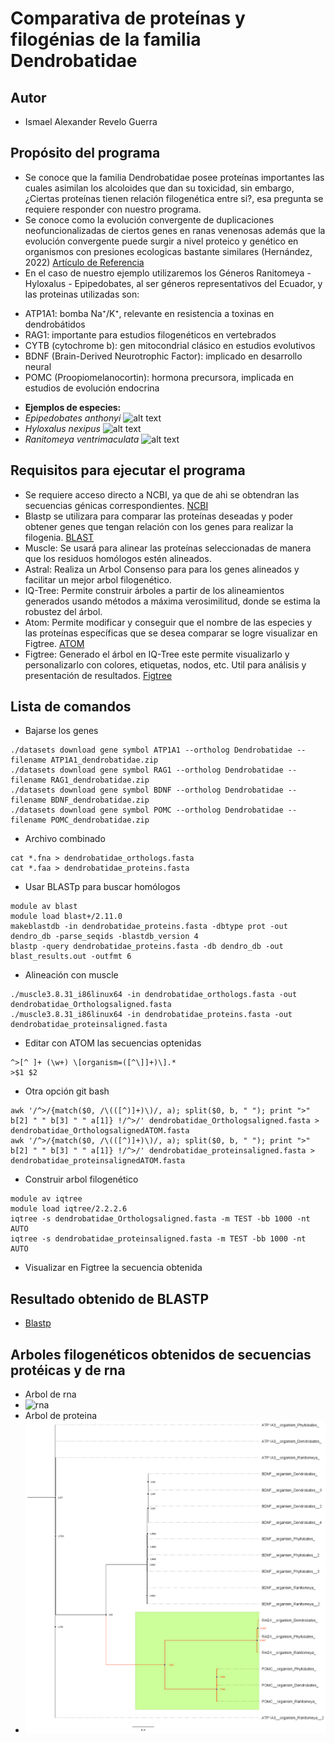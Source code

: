 # Comparativa de proteínas y filogénias de la familia Dendrobatidae
## Autor
* Ismael Alexander Revelo Guerra
## Propósito del programa
* Se conoce que la familia Dendrobatidae posee proteínas importantes las cuales asimilan los alcoloides que dan su toxicidad, sin embargo, ¿Ciertas proteínas tienen relación filogenética entre si?, esa pregunta se requiere responder con nuestro programa.
* Se conoce como la evolución convergente de duplicaciones neofuncionalizadas de ciertos genes en ranas venenosas además que la evolución convergente puede surgir a nivel proteico y genético en organismos con presiones ecologicas bastante similares (Hernández, 2022)
[Artículo de Referencia](https://hdl.handle.net/1992/58167)
* En el caso de nuestro ejemplo utilizaremos los Géneros Ranitomeya - Hyloxalus - Epipedobates, al ser géneros representativos del Ecuador, y las proteinas utilizadas son:
- ATP1A1: bomba Na⁺/K⁺, relevante en resistencia a toxinas en dendrobátidos
- RAG1: importante para estudios filogenéticos en vertebrados
- CYTB (cytochrome b): gen mitocondrial clásico en estudios evolutivos
- BDNF (Brain-Derived Neurotrophic Factor): implicado en desarrollo neural
- POMC (Proopiomelanocortin): hormona precursora, implicada en estudios de evolución endocrina
* **Ejemplos de especies:**
* *Epipedobates anthonyi*
![alt text](https://multimedia20stg.blob.core.windows.net/especies/104_0455.jpg)
 * *Hyloxalus nexipus*
![alt text](https://multimedia20stg.blob.core.windows.net/especies/RanasSurOrienteEne2004%20012.jpg)
* *Ranitomeya ventrimaculata*
![alt text](https://multimedia20stg.blob.core.windows.net/especies/20120414_28401.jpg)
## Requisitos para ejecutar el programa
* Se requiere acceso directo a NCBI, ya que de ahi se obtendran las secuencias génicas correspondientes.
[NCBI](https://www.ncbi.nlm.nih.gov/)
* Blastp se utilizara para comparar las proteínas deseadas y poder obtener genes que tengan relación con los genes para realizar la filogenia.
[BLAST](https://blast.ncbi.nlm.nih.gov/Blast.cgi)
* Muscle: Se usará para alinear las proteínas seleccionadas de manera que los residuos homólogos estén alineados.
* Astral: Realiza un Arbol Consenso para para los genes alineados y facilitar un mejor arbol filogenético.
* IQ-Tree: Permite construir árboles a partir de los alineamientos generados usando métodos a máxima verosimilitud, donde se estima la robustez del árbol.
* Atom: Permite modificar y conseguir que el nombre de las especies y las proteínas específicas que se desea comparar se logre visualizar en Figtree.
[ATOM](https://atom-editor.cc/)
* Figtree: Generado el árbol en IQ-Tree este permite visualizarlo y personalizarlo con colores, etiquetas, nodos, etc. Util para análisis y presentación de resultados.
[Figtree](http://tree.bio.ed.ac.uk/software/figtree/)
## Lista de comandos
* Bajarse los genes
```
./datasets download gene symbol ATP1A1 --ortholog Dendrobatidae --filename ATP1A1_dendrobatidae.zip
./datasets download gene symbol RAG1 --ortholog Dendrobatidae --filename RAG1_dendrobatidae.zip
./datasets download gene symbol BDNF --ortholog Dendrobatidae --filename BDNF_dendrobatidae.zip
./datasets download gene symbol POMC --ortholog Dendrobatidae --filename POMC_dendrobatidae.zip
```
* Archivo combinado
```
cat *.fna > dendrobatidae_orthologs.fasta
cat *.faa > dendrobatidae_proteins.fasta
```
* Usar BLASTp para buscar homólogos
```
module av blast
module load blast+/2.11.0
makeblastdb -in dendrobatidae_proteins.fasta -dbtype prot -out dendro_db -parse_seqids -blastdb_version 4
blastp -query dendrobatidae_proteins.fasta -db dendro_db -out blast_results.out -outfmt 6
```
* Alineación con muscle
```
./muscle3.8.31_i86linux64 -in dendrobatidae_orthologs.fasta -out dendrobatidae_Orthologsaligned.fasta
./muscle3.8.31_i86linux64 -in dendrobatidae_proteins.fasta -out dendrobatidae_proteinsaligned.fasta
```
* Editar con ATOM las secuencias optenidas
```
^>[^ ]+ (\w+) \[organism=([^\]]+)\].*
>$1 $2
```
* Otra opción git bash
```
awk '/^>/{match($0, /\(([^)]+)\)/, a); split($0, b, " "); print ">" b[2] " " b[3] " " a[1]} !/^>/' dendrobatidae_Orthologsaligned.fasta > dendrobatidae_OrthologsalignedATOM.fasta
awk '/^>/{match($0, /\(([^)]+)\)/, a); split($0, b, " "); print ">" b[2] " " b[3] " " a[1]} !/^>/' dendrobatidae_proteinsaligned.fasta > dendrobatidae_proteinsalignedATOM.fasta
```
* Construir arbol filogenético
```
module av iqtree
module load iqtree/2.2.2.6
iqtree -s dendrobatidae_Orthologsaligned.fasta -m TEST -bb 1000 -nt AUTO
iqtree -s dendrobatidae_proteinsaligned.fasta -m TEST -bb 1000 -nt AUTO
```
* Visualizar en Figtree la secuencia obtenida
## Resultado obtenido de BLASTP
* [Blastp](https://github.com/IsmaelR03/ProyectoDendrobatidos/blob/main/blast_results.out.md)
## Arboles filogenéticos obtenidos de secuencias protéicas y de rna
* Arbol de rna
* ![rna]()
* Arbol de proteina
* ![proteina](https://github.com/IsmaelR03/ProyectoDendrobatidos/blob/main/dendrobatidae_proteinsaligned.png)

